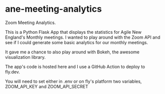 # ane-meeting-analytics

Zoom Meeting Analytics.

This is a Python Flask App that displays the statistics for Agile New England's Monthly meetings. 
I wanted to play around with the Zoom API and see if I could generate some basic analytics for our monthly meetings.

It gave me a chance to also play around with Bokeh, the awesome visualization library.

The app's code is hosted here and I use a GitHub Action to deploy to fly.dev. 

You will need to set either in .env or on fly's platform two variables, ZOOM_API_KEY and ZOOM_API_SECRET
